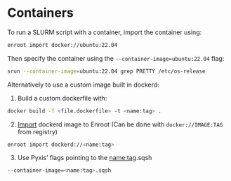 # Containers

To run a SLURM script with a container, import the container using:

```bash
enroot import docker://ubuntu:22.04
```

Then specify the container using the `--container-image=ubuntu:22.04` flag:

```bash
srun --container-image=ubuntu:22.04 grep PRETTY /etc/os-release
```

Alternatively to use a custom image built in dockerd:

1. Build a custom dockerfile with:

```bash
docker build -f <file.dockerfile> -t <name:tag> .
```

2. [Import](https://github.com/NVIDIA/enroot/blob/master/doc/cmd/import.md) dockerd image to Enroot (Can be done with `docker://IMAGE:TAG` from registry)

```bash
enroot import dockerd://<name:tag>
```

3. Use Pyxis’ flags pointing to the <name:tag>.sqsh

```bash
--container-image=<name:tag>.sqsh
```
